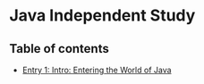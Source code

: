 # Java Independent Study


## Table of contents

+ [Entry 1: Intro: Entering the World of Java](entries/entry01.md)

<br>
